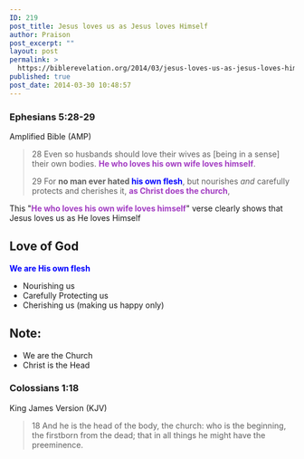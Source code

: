 ```yaml
---
ID: 219
post_title: Jesus loves us as Jesus loves Himself
author: Praison
post_excerpt: ""
layout: post
permalink: >
  https://biblerevelation.org/2014/03/jesus-loves-us-as-jesus-loves-himself/
published: true
post_date: 2014-03-30 10:48:57
---
```

<div>
<h3>Ephesians 5:28-29</h3>
Amplified Bible (AMP)

</div>
<div>
<blockquote>28 Even so husbands should love their wives as [being in a sense] their own bodies. <strong><span style="color: #a23cc2;">He who loves his own wife loves himself</span></strong>.

29 For <strong>no man ever hated <span style="color: #0000ff;">his own flesh</span></strong>, but nourishes <i>and</i> carefully protects and cherishes it, <span style="color: #a23cc2;"><strong>as Christ does the church</strong></span>,</blockquote>
This "<strong><span style="color: #a23cc2;">He who loves his own wife loves himself</span></strong>" verse clearly shows that Jesus loves us as He loves Himself
<h2>Love of God</h2>
<span style="color: #0000ff;"><strong>We are His own flesh</strong></span>
<ul>
	<li>Nourishing us</li>
	<li>Carefully Protecting us</li>
	<li>Cherishing us (making us happy only)</li>
</ul>
<h2>Note:</h2>
<ul>
	<li>We are the Church</li>
	<li>Christ is the Head</li>
</ul>
<div>
<h3>Colossians 1:18</h3>
King James Version (KJV)

</div>
<div>
<blockquote>18 And he is the head of the body, the church: who is the beginning, the firstborn from the dead; that in all things he might have the preeminence.</blockquote>
</div>
</div>